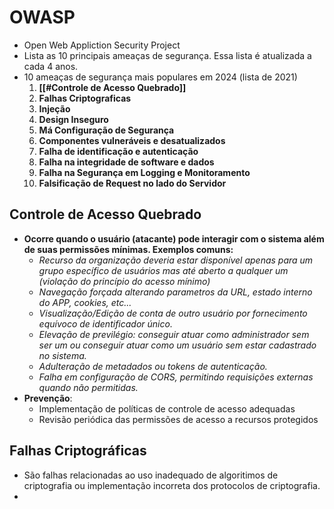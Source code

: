 # OWASP
- Open Web Appliction Security Project
- Lista as 10 principais ameaças de segurança. Essa lista é atualizada a cada 4 anos.
- 10 ameaças de segurança mais populares em 2024 (lista de 2021)
	1. **[[#Controle de Acesso Quebrado]]**
	2. **Falhas Criptograficas**
	3. **Injeção**
	4. **Design Inseguro**
	5. **Má Configuração de Segurança** 
	6. **Componentes vulneráveis e desatualizados**
	7. **Falha de identificação e autenticação**
	8. **Falha na integridade de software e dados**
	9. **Falha na Segurança em Logging e Monitoramento**
	10. **Falsificação de Request no lado do Servidor** 

## Controle de Acesso Quebrado
- **Ocorre quando o usuário (atacante) pode interagir com o sistema além de suas permissões mínimas. Exemplos comuns:**
	- *Recurso da organização deveria estar disponível apenas para um grupo específico de usuários mas até aberto a qualquer um (violação do princípio do acesso mínimo)*
	- *Navegação forçada alterando parametros da URL, estado interno do APP, cookies, etc...*
	- *Visualização/Edição de conta de outro usuário por fornecimento equívoco de identificador único.*
	- *Elevação de previlégio: conseguir atuar como administrador sem ser um ou conseguir atuar como um usuário sem estar cadastrado no sistema.*
	- *Adulteração de metadados ou tokens de autenticação.*
	- *Falha em configuração de CORS, permitindo requisições externas quando não permitidas.*
- **Prevenção**:
	- Implementação de políticas de controle de acesso adequadas
	- Revisão periódica das permissões de acesso a recursos protegidos
## Falhas Criptográficas
- São falhas relacionadas ao uso inadequado de algoritimos de criptografia ou implementação incorreta dos protocolos de criptografia.
- 